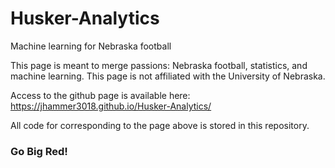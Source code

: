 # Husker-Analytics
Machine learning for Nebraska football

This page is meant to merge passions: Nebraska football, statistics, and machine learning. This page is not affiliated with the University of Nebraska.

Access to the github page is available here:
https://jhammer3018.github.io/Husker-Analytics/

All code for corresponding to the page above is stored in this repository. 
### Go Big Red!





